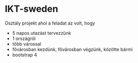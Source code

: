 # IKT-sweden

Osztály projekt ahol a feladat az volt, hogy
- 5 napos utazást tervezzünk
- 1 országról
- több várossal
- fővárosban kezdünk, fővárosban végzünk, közötte bármi
- bootstrap 4
